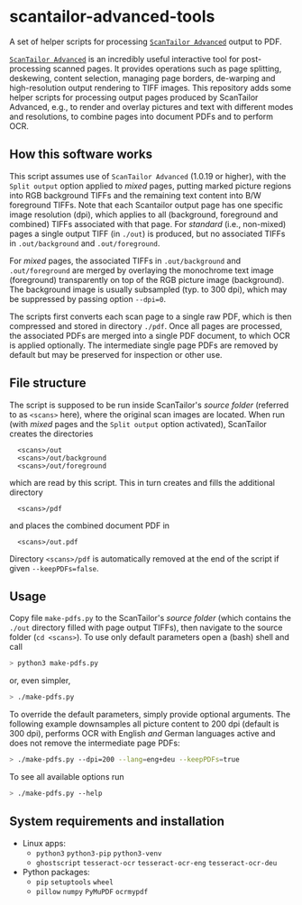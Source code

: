 # scantailor-advanced-tools

A set of helper scripts for processing [`ScanTailor Advanced`](https://github.com/ScanTailor-Advanced/scantailor-advanced) 
output to PDF.

[`ScanTailor Advanced`](https://github.com/ScanTailor-Advanced/scantailor-advanced) is an incredibly useful
interactive tool for post-processing scanned pages.
It provides operations such as page splitting, deskewing, content selection, managing page borders, de-warping and 
high-resolution output rendering to TIFF images.
This repository adds some helper scripts for processing output pages produced by ScanTailor Advanced, e.g., 
to render and overlay pictures and text with different modes and resolutions, to combine pages
into document PDFs and to perform OCR.

## How this software works

This script assumes use of `ScanTailor Advanced` (1.0.19 or higher), with
the `Split output` option applied to *mixed* pages, putting marked picture regions into RGB background TIFFs
and the remaining text content into B/W foreground TIFFs.
Note that each Scantailor output page has one specific image resolution (dpi), which applies
to all (background, foreground and combined) TIFFs associated with that page. 
For *standard* (i.e., non-mixed) pages a single output TIFF (in `./out`) is produced, but no 
associated TIFFs in `.out/background` and
`.out/foreground`.

For *mixed* pages, the associated TIFFs in `.out/background` and `.out/foreground` are merged by overlaying
the monochrome text image (foreground) transparently on top of the RGB picture image (background).
The background image is usually subsampled (typ. to 300 dpi), which may be suppressed by passing
option `--dpi=0`.

The scripts first converts each scan page to a single raw PDF, which is then compressed and stored in 
directory `./pdf`. Once all pages are processed, the associated PDFs are merged into a single PDF document,
to which OCR is applied optionally. The intermediate single page PDFs are removed by default but may be preserved
for inspection or other use.

## File structure

The script is supposed to be run inside ScanTailor's *source folder* (referred to as `<scans>` here), 
where the original scan images are located.
When run (with *mixed* pages and the `Split output` option activated), ScanTailor creates the directories
```
  <scans>/out
  <scans>/out/background
  <scans>/out/foreground
```
which are read by this script. This in turn creates and fills the additional directory
```
  <scans>/pdf
```
and places the combined document PDF in
```
  <scans>/out.pdf
```
Directory `<scans>/pdf` is automatically removed at the end of the script if given `--keepPDFs=false`.

## Usage

Copy file `make-pdfs.py` to the ScanTailor's *source folder* (which contains the `./out` directory
filled with page output TIFFs),
then navigate to the source folder (`cd <scans>`).
To use only default parameters open a (bash) shell and call
```bash
> python3 make-pdfs.py
```
or, even simpler,
```bash
> ./make-pdfs.py
```
To override the default parameters, simply provide optional arguments.
The following example downsamples all picture content to 200 dpi (default is 300 dpi),
performs OCR with English *and* German languages active and does not remove the intermediate
page PDFs:
```bash
> ./make-pdfs.py --dpi=200 --lang=eng+deu --keepPDFs=true
```
To see all available options run
```bash
> ./make-pdfs.py --help
```

## System requirements and installation
* Linux apps:
  + `python3` `python3-pip` `python3-venv`
  + `ghostscript` `tesseract-ocr` `tesseract-ocr-eng` `tesseract-ocr-deu`
* Python packages:
  + `pip` `setuptools` `wheel`
  + `pillow` `numpy` `PyMuPDF` `ocrmypdf`
